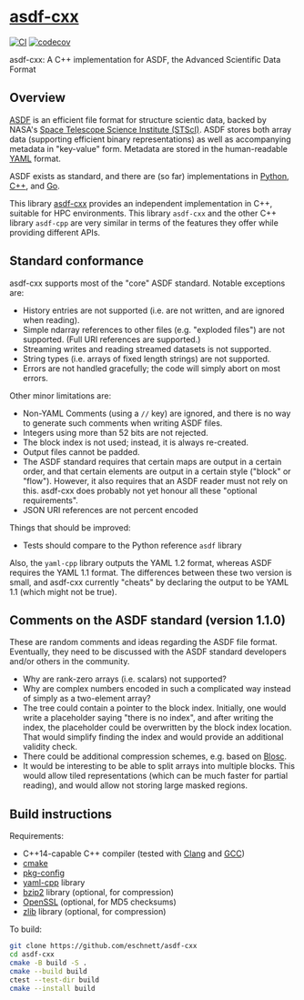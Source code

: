 # [asdf-cxx](https://github.com/eschnett/asdf-cxx)

[![CI](https://github.com/eschnett/asdf-cxx/actions/workflows/CI.yml/badge.svg)](https://github.com/eschnett/asdf-cxx/actions/workflows/CI.yml)
[![codecov](https://codecov.io/gh/eschnett/asdf-cxx/graph/badge.svg?token=JOF2CKYN52)](https://codecov.io/gh/eschnett/asdf-cxx)

asdf-cxx: A C++ implementation for ASDF, the Advanced Scientific Data
Format

## Overview

[ASDF](https://github.com/spacetelescope/asdf-standard) is an
efficient file format for structure scientic data, backed by NASA's
[Space Telescope Science Institute (STScI)](http://www.stsci.edu).
ASDF stores both array data (supporting efficient binary
representations) as well as accompanying metadata in "key-value" form.
Metadata are stored in the human-readable [YAML](http://yaml.org)
format.

ASDF exists as standard, and there are (so far) implementations in
[Python](https://github.com/spacetelescope/asdf),
[C++](https://github.com/spacetelescope/asdf-cpp), and
[Go](https://github.com/astrogo/asdf).

This library [asdf-cxx](https://github.com/eschnett/asdf-cxx) provides
an independent implementation in C++, suitable for HPC environments.
This library `asdf-cxx` and the other C++ library `asdf-cpp` are very
similar in terms of the features they offer while providing different
APIs.

## Standard conformance

asdf-cxx supports most of the "core" ASDF standard. Notable exceptions
are:

- History entries are not supported (i.e. are not written, and are
  ignored when reading).
- Simple ndarray references to other files (e.g. "exploded files") are
  not supported. (Full URI references are supported.)
- Streaming writes and reading streamed datasets is not supported.
- String types (i.e. arrays of fixed length strings) are not supported.
- Errors are not handled gracefully; the code will simply abort on
  most errors.

Other minor limitations are:
- Non-YAML Comments (using a `//` key) are ignored, and there is no
  way to generate such comments when writing ASDF files.
- Integers using more than 52 bits are not rejected.
- The block index is not used; instead, it is always re-created.
- Output files cannot be padded.
- The ASDF standard requires that certain maps are output in a certain
  order, and that certain elements are output in a certain style
  ("block" or "flow"). However, it also requires that an ASDF reader
  must not rely on this. asdf-cxx does probably not yet honour all
  these "optional requirements".
- JSON URI references are not percent encoded

Things that should be improved:
- Tests should compare to the Python reference `asdf` library

Also, the `yaml-cpp` library outputs the YAML 1.2 format, whereas ASDF
requires the YAML 1.1 format. The differences between these two
version is small, and asdf-cxx currently "cheats" by declaring the
output to be YAML 1.1 (which might not be true).

## Comments on the ASDF standard (version 1.1.0)

These are random comments and ideas regarding the ASDF file format.
Eventually, they need to be discussed with the ASDF standard
developers and/or others in the community.

- Why are rank-zero arrays (i.e. scalars) not supported?
- Why are complex numbers encoded in such a complicated way instead of
  simply as a two-element array?
- The tree could contain a pointer to the block index. Initially, one
  would write a placeholder saying "there is no index", and after
  writing the index, the placeholder could be overwritten by the block
  index location. That would simplify finding the index and would
  provide an additional validity check.
- There could be additional compression schemes, e.g. based on
  [Blosc](http://www.blosc.org).
- It would be interesting to be able to split arrays into multiple
  blocks. This would allow tiled representations (which can be much
  faster for partial reading), and would allow not storing large
  masked regions.

## Build instructions

Requirements:

- C++14-capable C++ compiler (tested with
  [Clang](https://clang.llvm.org) and [GCC](https://gcc.gnu.org))
- [cmake](https://cmake.org)
- [pkg-config](https://www.freedesktop.org/wiki/Software/pkg-config/)
- [yaml-cpp](https://github.com/jbeder/yaml-cpp) library
- [bzip2](http://bzip.org) library (optional, for compression)
- [OpenSSL](https://www.openssl.org) (optional, for MD5 checksums)
- [zlib](http://zlib.net) library (optional, for compression)

To build:

```sh
git clone https://github.com/eschnett/asdf-cxx
cd asdf-cxx
cmake -B build -S .
cmake --build build
ctest --test-dir build
cmake --install build
```

